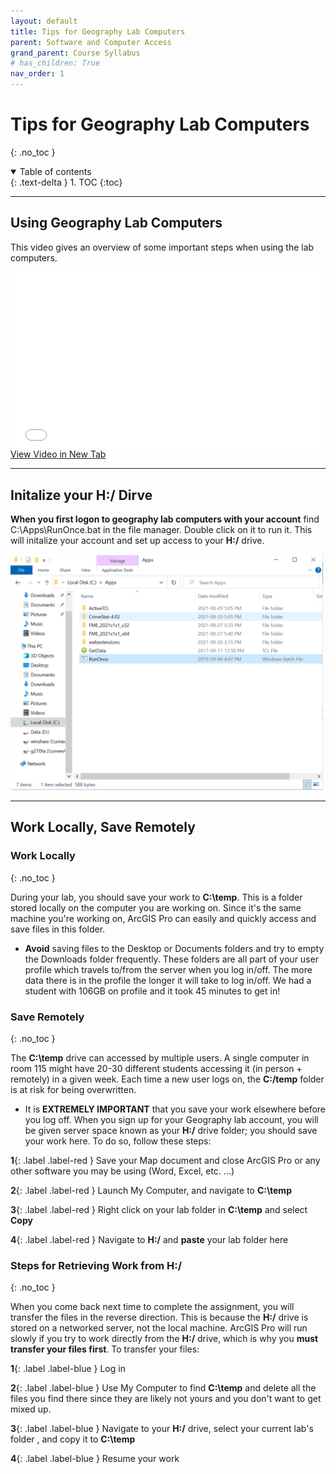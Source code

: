 ```yaml
---
layout: default
title: Tips for Geography Lab Computers
parent: Software and Computer Access
grand_parent: Course Syllabus
# has_children: True
nav_order: 1
---
```


# Tips for Geography Lab Computers
{: .no_toc }

<details open markdown="block">
  <summary>
    Table of contents
  </summary>
  {: .text-delta }
1. TOC
{:toc}
</details>

---

## Using Geography Lab Computers

This video gives an overview of some important steps when using the lab computers.

<div style="overflow: hidden;
  padding-top: 56.25%;
  position: relative">
  <iframe src="videos/GEOS_270-Saving_Your_Work.mp4" title="Processes" scrolling="no" frameborder="0"
    style="border: 0;
   height: 100%;
   left: 0;
   position: absolute;
   top: 0;
   width: 100%;">
   <p>Your browser does not support iframes.</p>
 </iframe>
</div>
<a href="videos/GEOS_270-Saving_Your_Work.mp4" target="_blank">View Video in New Tab</a>

---


## Initalize your H:/ Dirve

**When you first logon to geography lab computers with your account** find C:\Apps\RunOnce.bat in the file manager.  Double click on it to run it.  This will initalize your account and set up access to your **H:/** drive.

<img src="images/RunOnce_File_Location.PNG" alt="RunOnce" class="inline" width="500"/>

---

## Work Locally, Save Remotely

### Work Locally
{: .no_toc }


During your lab, you should save your work to **C:\temp**. This is a folder stored locally on the computer you are working on.  Since it's the same machine you're working on, ArcGIS Pro can easily and quickly access and save files in this folder.  

* **Avoid** saving files to the Desktop or Documents folders and try to empty the Downloads folder frequently. These folders are all part of your user profile which travels to/from the server when you log in/off. The more data there is in the profile the longer it will take to log in/off. We had a student with 106GB on profile and it took 45 minutes to get in!

### Save Remotely
{: .no_toc }

The **C:\temp** drive can accessed by multiple users.  A single computer in room 115 might have 20-30 different students accessing it (in person + remotely) in a given week.  Each time a new user logs on, the **C:/temp** folder is at risk for being overwritten. 

* It is **EXTREMELY IMPORTANT** that you save your work elsewhere before you log off.  When you sign up for your Geography lab account, you will be given server space known as your **H:/** drive folder; you should save your work here. To do so, follow these steps:

**1**{: .label .label-red } Save your Map document and close ArcGIS Pro or any other software you may be using (Word, Excel, etc. ...)

**2**{: .label .label-red } Launch My Computer, and navigate to **C:\temp**

**3**{: .label .label-red } Right click on your lab folder in **C:\temp** and select **Copy**

**4**{: .label .label-red } Navigate to **H:/** and **paste** your lab folder here

### Steps for Retrieving Work from H:/
{: .no_toc }

When you come back next time to complete the assignment, you will transfer the files in the reverse direction. This is because the **H:/** drive is stored on a networked server, not the local machine.  ArcGIS Pro will run slowly if you try to work directly from the **H:/** drive, which is why you **must transfer your files first**. To transfer your files:

**1**{: .label .label-blue } Log in

**2**{: .label .label-blue } Use My Computer to find **C:\temp** and delete all the files you find there since they are likely not yours and you don't want to get mixed up.

**3**{: .label .label-blue } Navigate to your **H:/** drive, select your current lab's folder , and copy it to **C:\temp**

**4**{: .label .label-blue } Resume your work


